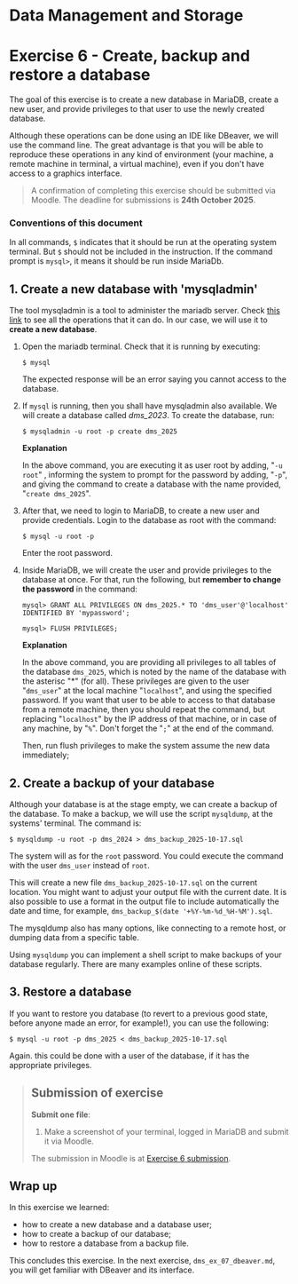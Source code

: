 # Data Management and Storage

# Exercise 6 - Create, backup and restore a database

The goal of this exercise is to create a new database in MariaDB, create a new user, and provide privileges to that user to use the newly created database.

Although these operations can be done using an IDE like DBeaver, we will use the command line. The great advantage is that you will be able to reproduce these operations in any kind of environment (your machine, a remote machine in terminal, a virtual machine), even if you don't have access to a graphics interface.

> A confirmation of completing this exercise should be submitted via Moodle. The deadline for submissions is **24th October 2025**.

### Conventions of this document

In all commands, `$` indicates that it should be run at the operating system terminal. But `$` should not be included in the instruction. If the command prompt is `mysql>`, it means it should be run inside MariaDb.

## 1. Create a new database with 'mysqladmin'

The tool mysqladmin is a tool to administer the mariadb server. Check [this link](https://mariadb.com/kb/en/mysqladmin/) to see all the operations that it can do. In our case, we will use it to **create a new database**.

1. Open the mariadb terminal. Check that it is running by executing:
   ```
   $ mysql
   ```
   The expected response will be an error saying you cannot access to the database.

2. If `mysql` is running, then you shall have mysqladmin also available. We will create a database called *dms_2023*. To create the database, run:
   ```
   $ mysqladmin -u root -p create dms_2025
   ```
   **Explanation**

   In the above command, you are executing it as user root by adding, "`-u root`" , informing the system to prompt for the password by adding, "`-p`", and giving the command to create a database with the name provided, "`create dms_2025`".

2. After that, we need to login to MariaDB, to create a new user and provide credentials. Login to the database as root with the command:
   ```
   $ mysql -u root -p
   ```
   Enter the root password.

3. Inside MariaDB, we will create the user and provide privileges to the database at once. For that, run the following, but **remember to change the password** in the command:
   ```
   mysql> GRANT ALL PRIVILEGES ON dms_2025.* TO 'dms_user'@'localhost' IDENTIFIED BY 'mypassword';

   ```
   ```
   mysql> FLUSH PRIVILEGES;

   ```

   **Explanation**
   
   In the above command, you are providing all privileges to all tables of the database `dms_2025`, which is noted by the name of the database with the asterisc "*" (for all). These privileges are given to the user "`dms_user`" at the local machine "`localhost`", and using the specified password. If you want that user to be able to access to that database from a remote machine, then you should repeat the command, but replacing "`localhost`" by the IP address of that machine, or in case of any machine, by "`%`". Don't forget the "`;`" at the end of the command.

   Then, run flush privileges to make the system assume the new data immediately;

## 2. Create a backup of your database

Although your database is at the stage empty, we can create a backup of the database. To make a backup, we will use the script `mysqldump`, at the systems' terminal. The command is:
```
$ mysqldump -u root -p dms_2024 > dms_backup_2025-10-17.sql
```
The system will as for the `root` password. You could execute the command with the user `dms_user` instead of `root`.

This will create a new file `dms_backup_2025-10-17.sql` on the current location. You might want to adjust your output file with the current date. It is also possible to use a format in the output file to include automatically the date and time, for example, `dms_backup_$(date '+%Y-%m-%d_%H-%M').sql`. 

The mysqldump also has many options, like connecting to a remote host, or dumping data from a specific table.

Using `mysqldump` you can implement a shell script to make backups of your database regularly. There are many examples online of these scripts.

## 3. Restore a database

If you want to restore you database (to revert to a previous good state, before anyone made an error, for example!), you can use the following:
```
$ mysql -u root -p dms_2025 < dms_backup_2025-10-17.sql
```
Again. this could be done with a user of the database, if it has the appropriate privileges.

> ## Submission of exercise
> **Submit one file**:
> 1. Make a screenshot of your terminal, logged in MariaDB and submit it via Moodle.
> 
> The submission in Moodle is at [Exercise 6 submission](https://elearning.ulisboa.pt/mod/assign/view.php?id=541519).

## Wrap up
In this exercise we learned:
- how to create a new database and a database user;
- how to create a backup of our database;
- how to restore a database from a backup file.

This concludes this exercise. In the next exercise, `dms_ex_07_dbeaver.md`, you will get familiar with DBeaver and its interface.
